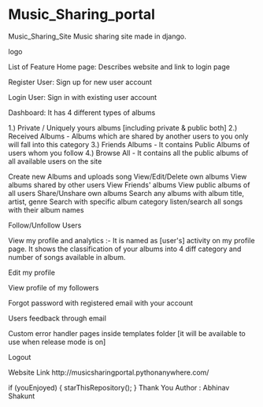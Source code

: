 # Music_Sharing_portal
<p>Music_Sharing_Site Music sharing site made in django.</p>

<p>logo</p>

<p>List of Feature Home page: Describes website and link to login page</p>

<p>Register User: Sign up for new user account</p>

<p>Login User: Sign in with existing user account</p>

<p>Dashboard: It has 4 different types of albums</p>

<p> 1.) Private / Uniquely yours albums [including private &amp; public both]   2.) Received Albums  - Albums which are shared by another users to you only will fall into this category  3.) Friends Albums  - It contains Public Albums of users whom you follow  4.) Browse All  - It contains all the public albums of all available users on the site</p>

<p>  Create new Albums and uploads song   View/Edit/Delete own albums   View albums shared by other users   View Friends' albums   View public albums of all users   Share/Unshare own albums   Search any albums with album title, artist, genre   Search with specific album category  listen/search all songs with their album names</p>

<p>Follow/Unfollow Users</p>

<p>View my profile and analytics :- It is named as [user's] activity on my profile page. It shows the classification of your albums into 4 diff category and number of songs available in album.</p>

<p>Edit my profile</p>

<p>View profile of my followers</p>

<p>Forgot password with registered email with your account</p>

<p>Users feedback through email</p>

<p>Custom error handler pages inside templates folder [it will be available to use when release mode is on]</p>

<p>Logout</p>

<p>Website Link http://musicsharingportal.pythonanywhere.com/</p>

<p>if (youEnjoyed) {  starThisRepository(); } Thank You Author : Abhinav Shakunt</p>

